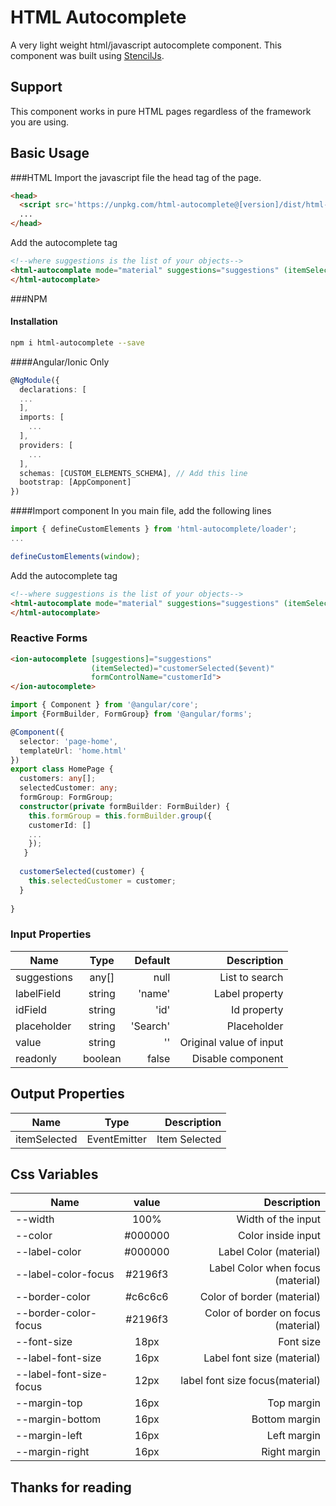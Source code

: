 # HTML Autocomplete

A very light weight html/javascript autocomplete component.
This component was built using [StencilJs](https://stenciljs.com/).

## Support
This component works in pure HTML pages regardless of the framework
you are using.

## Basic Usage
###HTML
Import the javascript file the head tag of the page.
```html
<head>
  <script src='https://unpkg.com/html-autocomplete@[version]/dist/html-autocomplete.js'></script>
  ...
</head>
```
Add the autocomplete tag
```html
<!--where suggestions is the list of your objects-->
<html-autocomplate mode="material" suggestions="suggestions" (itemSelected)="fuction($event)">
</html-autocomplate>
```
###NPM
#### Installation
```BASH
npm i html-autocomplete --save
```
####Angular/Ionic Only

```TYPESCRIPT
@NgModule({
  declarations: [
  ...
  ],
  imports: [
    ...
  ],
  providers: [
    ...
  ],
  schemas: [CUSTOM_ELEMENTS_SCHEMA], // Add this line
  bootstrap: [AppComponent]
})
```
####Import component
In you main file, add the following lines
```typescript
import { defineCustomElements } from 'html-autocomplete/loader';
...

defineCustomElements(window);
```
Add the autocomplete tag
```html
<!--where suggestions is the list of your objects-->
<html-autocomplate mode="material" suggestions="suggestions" (itemSelected)="fuction($event)">
</html-autocomplate>
```

### Reactive Forms
```HTML
<ion-autocomplete [suggestions]="suggestions"
                  (itemSelected)="customerSelected($event)"
                  formControlName="customerId">
</ion-autocomplete>
```

```TYPESCRIPT
import { Component } from '@angular/core';
import {FormBuilder, FormGroup} from '@angular/forms';

@Component({
  selector: 'page-home',
  templateUrl: 'home.html'
})
export class HomePage {
  customers: any[];
  selectedCustomer: any;
  formGroup: FormGroup;
  constructor(private formBuilder: FormBuilder) {
    this.formGroup = this.formBuilder.group({
    customerId: []
    ...
    });
   }
  
  customerSelected(customer) {
    this.selectedCustomer = customer;
  }
  
}
```

### Input Properties

| Name          | Type          | Default   | Description             |
| --------------|:-------------:| ---------:|------------------------:|
| suggestions   | any[]         | null      |List to search           |
| labelField    | string        | 'name'    |Label property           |
| idField       | string        | 'id'      |Id property              |
| placeholder   | string        | 'Search'  |Placeholder              |
| value   | string         | ''        |Original value  of input |
| readonly      | boolean       | false     |Disable component        |


## Output Properties

| Name          | Type          | Description             |
| --------------|:-------------:|------------------------:|
| itemSelected  | EventEmitter  |Item Selected            |

## Css Variables

| Name                   | value         | Description             |
| --------------         |:-------------:|------------------------:|
| --width                | 100%          |Width of the input       |
| --color                | #000000       |Color inside input       |
| --label-color          | #000000       |Label Color (material)    |
| --label-color-focus    | #2196f3       |Label Color when focus (material)      |
| --border-color         | #c6c6c6       |Color of border (material)       |
| --border-color-focus   | #2196f3       |Color of border on focus (material)       |
| --font-size            | 18px          |Font size       |
| --label-font-size      | 16px          |Label font size (material)       |
| --label-font-size-focus| 12px          |label font size focus(material)       |
| --margin-top           | 16px          |Top margin       |
| --margin-bottom        | 16px          |Bottom margin       |
| --margin-left          | 16px          |Left margin       |
| --margin-right         | 16px          |Right margin      |


## Thanks for reading
